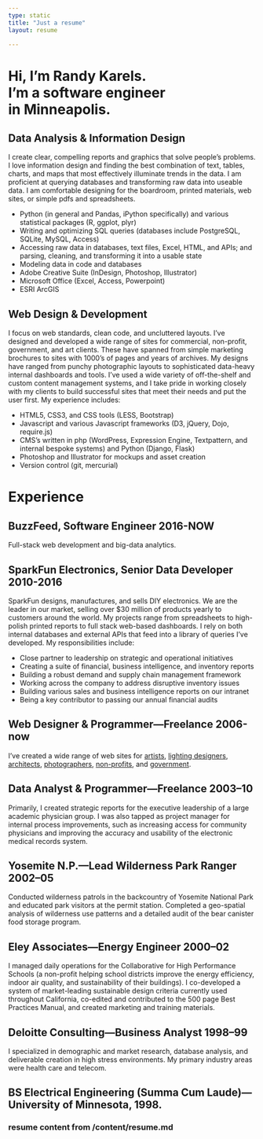 ```yaml
---
type: static
title: "Just a resume"
layout: resume

---
```


<h1 class="headline">Hi, I’m <span class="text-black">Randy Karels</span>.<br>I’m a software engineer <br>in Minneapolis.</h1>

## Data Analysis &amp; Information Design

I create clear, compelling reports and graphics that solve people’s problems. I love information design and finding the best combination of text, tables, charts, and maps that most effectively illuminate trends in the data. I am proficient at querying databases and transforming raw data into useable data. I am comfortable designing for the boardroom, printed materials, web sites, or simple pdfs and spreadsheets.


* Python (in general and Pandas, iPython specifically) and various statistical packages (R, ggplot, plyr)
* Writing and optimizing SQL queries (databases include PostgreSQL, SQLite, MySQL, Access)
* Accessing raw data in databases, text files, Excel, HTML, and APIs; and parsing, cleaning, and transforming it into a usable state
* Modeling data in code and databases
* Adobe Creative Suite (InDesign, Photoshop, Illustrator)
* Microsoft Office (Excel, Access, Powerpoint)
* ESRI ArcGIS

## Web Design &amp; Development

I focus on web standards, clean code, and uncluttered layouts. I’ve designed and developed a wide range of sites for commercial, non-profit, government, and art clients. These have spanned from simple marketing brochures to sites with 1000’s of pages and years of archives. My designs have ranged from punchy photographic layouts to sophisticated data-heavy internal dashboards and tools. I’ve used a wide variety of off-the-shelf and custom content management systems, and I take pride in working closely with my clients to build successful sites that meet their needs and put the user first. My experience includes:

<ul>
<li>HTML5, CSS3, and CSS tools (LESS, Bootstrap)</li>
<li>Javascript and various Javascript frameworks (D3, jQuery, Dojo, require.js)</li>
<li>CMS’s written in php (WordPress, Expression Engine, Textpattern, and internal bespoke systems) and Python (Django, Flask)</li>
<li>Photoshop and Illustrator for mockups and asset creation</li>
<li>Version control (git, mercurial)</li>
</ul>



# Experience

## BuzzFeed, Software Engineer <span>2016-NOW</span>

Full-stack web development and big-data analytics.


## SparkFun Electronics, Senior Data Developer <span>2010-2016</span>

SparkFun designs, manufactures, and sells DIY electronics. We are the leader in our market, selling over $30 million of products yearly to customers around the world. My projects range from spreadsheets to high-polish printed reports to full stack web-based dashboards. I rely on both internal databases and external APIs that feed into a library of queries I’ve developed. My responsibilities include:</p>

<ul>
<li>Close partner to leadership on strategic and operational initiatives</li>
<li>Creating a suite of financial, business intelligence, and inventory reports</li>
<li>Building a robust demand and supply chain management framework</li>
<li>Working across the company to address disruptive inventory issues</li>
<li>Building various sales and business intelligence reports on our intranet</li>
<li>Being a key contributor to passing our annual financial audits</li>
</ul>

## Web Designer &amp; Programmer—Freelance <span>2006-now</span>

I’ve created a wide range of web sites for <a href="http://ananyadancetheatre.org">artists</a>, <a href="http://oculuslightstudio.com">lighting designers</a>, <a href="http://researchdesignoffice.com">architects</a>, <a href="http://lincolnelse.com">photographers</a>, <a href="http://wildlinkprogram.org">non-profits</a>, and <a href="http://sierrawild.gov">government</a>.

## Data Analyst &amp; Programmer—Freelance <span>2003–10</span>

Primarily, I created strategic reports for the executive leadership of a large academic physician group. I was also tapped as project manager for internal process improvements, such as increasing access for community physicians and improving the accuracy and usability of the electronic medical records system.

## Yosemite N.P.—Lead Wilderness Park Ranger <span>2002–05</span>

Conducted wilderness patrols in the backcountry of Yosemite National Park and educated park visitors at the permit station. Completed a geo-spatial analysis of wilderness use patterns and a detailed audit of the bear canister food storage program.

## Eley Associates—Energy Engineer <span>2000–02</span>

I managed daily operations for the Collaborative for High Performance Schools (a non-profit helping school districts improve the energy efficiency, indoor air quality, and sustainability of their buildings). I co-developed a system of market-leading sustainable design criteria currently used throughout California, co-edited and contributed to the 500 page Best Practices Manual, and created marketing and training materials.

## Deloitte Consulting—Business Analyst <span>1998–99</span>

I specialized in demographic and market research, database analysis, and deliverable creation in high stress environments. My primary industry areas were health care and telecom.


## BS Electrical Engineering (Summa Cum Laude)—University of Minnesota, 1998.


### resume content from /content/resume.md
